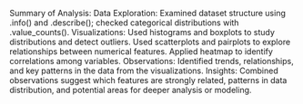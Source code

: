 Summary of Analysis:
Data Exploration: Examined dataset structure using .info() and .describe(); checked categorical distributions with .value_counts().
Visualizations:
Used histograms and boxplots to study distributions and detect outliers.
Used scatterplots and pairplots to explore relationships between numerical features.
Applied heatmap to identify correlations among variables.
Observations: Identified trends, relationships, and key patterns in the data from the visualizations.
Insights: Combined observations suggest which features are strongly related, patterns in data distribution, and potential areas for deeper analysis or modeling.
